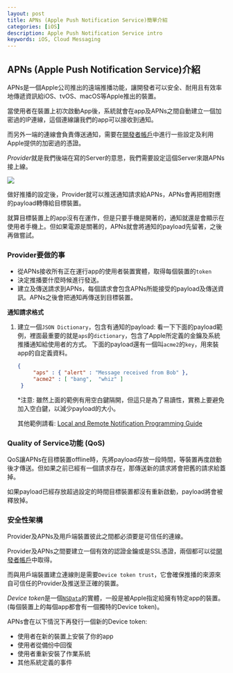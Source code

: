 ```yaml
---
layout: post
title: APNs (Apple Push Notification Service)簡單介紹
categories: [iOS]
description: Apple Push Notification Service intro
keywords: iOS, Cloud Messaging
---
```


## APNs (Apple Push Notification Service)介紹
APNs是一個Apple公司推出的遠端推播功能，讓開發者可以安全、耐用且有效率地傳遞資訊給iOS、tvOS、macOS等Apple推出的裝置。

當使用者在裝置上初次啟動App後，系統就會在app及APNs之間自動建立一個加密過的IP連線，這個連線讓我們的app可以接收到通知。

而另外一端的連線會負責傳送通知，需要在[開發者帳戶](https://idmsa.apple.com/IDMSWebAuth/signin?appIdKey=891bd3417a7776362562d2197f89480a8547b108fd934911bcbea0110d07f757&path=%2Faccount%2F&rv=1)中進行一些設定及利用Apple提供的加密過的憑證。

*Provider*就是我們後端在寫的Server的意思，我們需要設定這個Server來跟APNs接上線。

![](https://i.imgur.com/Eq8zv1F.png)

做好推播的設定後，Provider就可以推送通知請求給APNs，APNs會再把相對應的payload轉傳給目標裝置。

就算目標裝置上的app沒有在運作，但是只要手機是開著的，通知就還是會顯示在使用者手機上。但如果電源是關著的，APNs就會將通知的payload先留著，之後再做嘗試。

### Provider要做的事
* 從APNs接收所有正在運行app的使用者裝置實體，取得每個裝置的`token`
* 決定推播要什麼時候進行發送。
* 建立及傳送請求到APNs，每個請求會包含APNs所能接受的payload及傳送資訊。APNs之後會把通知再傳送到目標裝置。

**通知請求格式**
1. 建立一個`JSON Dictionary`，包含有通知的payload:
   看一下下面的payload範例，裡面最重要的就是`aps`的`dictionary`，包含了Apple所定義的金鑰及系統推播通知給使用者的方式。
   下面的payload還有一個叫`acme2`的`key`，用來裝app的自定義資料。   
   ```json
   {
        "aps" : { "alert" : "Message received from Bob" },
        "acme2" : [ "bang",  "whiz" ]
    }
   ```
   *注意: 雖然上面的範例有用空白鍵隔開，但這只是為了易讀性，實務上要避免加入空白鍵，以減少payload的大小。
   
   其他範例請看: [Local and Remote Notification Programming Guide](https://developer.apple.com/library/archive/documentation/NetworkingInternet/Conceptual/RemoteNotificationsPG/CreatingtheNotificationPayload.html#//apple_ref/doc/uid/TP40008194-CH10-SW1)

### Quality of Service功能 (QoS)
QoS讓APNs在目標裝置offline時，先將payload存放一段時間，等裝置再度啟動後才傳送。但如果之前已經有一個請求存在，那傳送新的請求將會把舊的請求給蓋掉。

如果payload已經存放超過設定的時間目標裝置都沒有重新啟動，payload將會被釋放掉。

### 安全性架構
Provider及APNs及用戶端裝置彼此之間都必須要是可信任的連線。

Provider及APNs之間要建立一個有效的認證金鑰或是SSL憑證，兩個都可以從[開發者帳戶](https://idmsa.apple.com/IDMSWebAuth/signin?appIdKey=891bd3417a7776362562d2197f89480a8547b108fd934911bcbea0110d07f757&path=%2Faccount%2F&rv=1)中取得。

而與用戶端裝置建立連線則是需要`Device token trust`，它會確保推播的來源來自可信任的Provider及推送至正確的裝置。

*Device token*是一個[`NSData`](https://developer.apple.com/library/archive/documentation/LegacyTechnologies/WebObjects/WebObjects_3.5/Reference/Frameworks/ObjC/Foundation/Classes/NSDataClassCluster/Description.html#//apple_ref/occ/cl/NSData)的實體，一般是被Apple指定給擁有特定app的裝置。(每個裝置上的每個app都會有一個獨特的Device token)。

APNs會在以下情況下再發行一個新的Device token:
* 使用者在新的裝置上安裝了你的app
* 使用者從備份中回復
* 使用者重新安裝了作業系統
* 其他系統定義的事件

